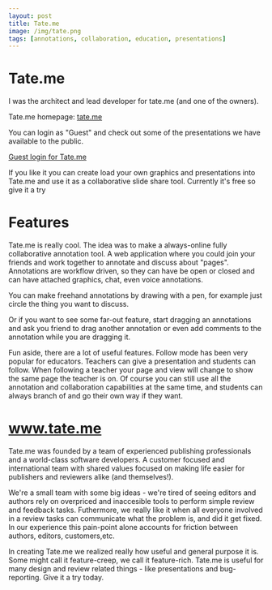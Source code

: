 ```yaml
---
layout: post
title: Tate.me
image: /img/tate.png
tags: [annotations, collaboration, education, presentations]
---
```


# Tate.me

I was the architect and lead developer for tate.me (and one of the owners).

Tate.me homepage: [tate.me](https://www.tate.me/)

You can login as "Guest" and check out some of the presentations we have available to the public.

[Guest login for Tate.me](https://www.tate.me/project#!project_id=5889e6119dc153885b23143f&page=1&version=1&mview=image&tryit)

If you like it you can create load your own graphics and presentations into Tate.me and use it as a collaborative slide share tool. Currently it's free
so give it a try

# Features

Tate.me is really cool. The idea was to make a always-online fully collaborative annotation tool. A web application where you could join your friends and
work together to annotate and discuss about "pages". Annotations are workflow driven, so they can have be open or closed and can
have attached graphics, chat, even voice annotations.

You can make freehand annotations by drawing with a pen, for example just circle the thing you want to discuss.

Or if you want to see some far-out feature, start dragging an annotations and ask you friend to drag another annotation or even add comments to the annotation
while you are dragging it.

Fun aside, there are a lot of useful features. Follow mode has been very popular for educators. Teachers can give a presentation
and students can follow. When following a teacher your page and view will change to show the same page the teacher is on. Of course you can still use all the
annotation and collaboration capabilities at the same time, and students can always branch of and go their own way if they want.


# www.tate.me

Tate.me was founded by a team of experienced publishing professionals and a world-class software developers. A customer focused and international team with shared values focused on making life easier for publishers and reviewers alike (and themselves!).

We're a small team with some big ideas - we're tired of seeing editors and authors rely on overpriced and inaccesible tools to perform simple review and feedback tasks. Futhermore, we really like it when all everyone involved in a review tasks can communicate what the problem is, and did it get fixed. In our experience this pain-point alone accounts for friction between authors, editors, customers,etc.

In creating Tate.me we realized really how useful and general purpose it is. Some might call it feature-creep, we call it feature-rich. Tate.me is useful for many design and review related things - like presentations and bug-reporting. Give it a try today.
